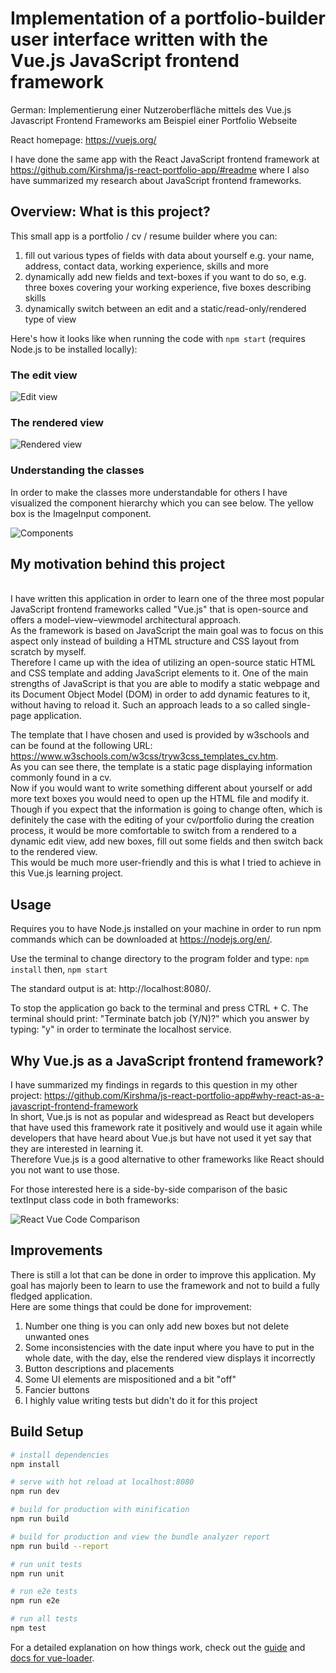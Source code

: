# Implementation of a portfolio-builder user interface written with the Vue.js JavaScript frontend framework
German: Implementierung einer Nutzeroberfläche mittels des Vue.js Javascript Frontend Frameworks am Beispiel einer Portfolio Webseite

React homepage: https://vuejs.org/

I have done the same app with the React JavaScript frontend framework at https://github.com/Kirshma/js-react-portfolio-app/#readme where I also have summarized my research about JavaScript frontend frameworks.

## Overview: What is this project?


This small app is a portfolio / cv / resume builder where you can:
1. fill out various types of fields with data about yourself e.g. your name, address, contact data, working experience, skills and more
2. dynamically add new fields and text-boxes if you want to do so, e.g. three boxes covering your working experience, five boxes describing skills
3. dynamically switch between an edit and a static/read-only/rendered type of view

Here's how it looks like when running the code with ``npm start`` (requires Node.js to be installed locally):

### The edit view
![Edit view](src/assets/vuejs-app-edit-view.png)


### The rendered view

![Rendered view](src/assets/vuejs-app-rendered-view.png)


### Understanding the classes

In order to make the classes more understandable for others I have visualized the component hierarchy which you can see below. The yellow box is the ImageInput component.


![Components](src/assets/classes-components-visualized.png)


## My motivation behind this project
<br>I have written this application in order to learn one of the three most popular JavaScript frontend frameworks called "Vue.js" that is open-source and offers a model–view–viewmodel architectural approach.
<br>As the framework is based on JavaScript the main goal was to focus on this aspect only instead of building a HTML structure and CSS layout from scratch by myself.
<br>Therefore I came up with the idea of utilizing an open-source static HTML and CSS template and adding JavaScript elements to it.
One of the main strengths of JavaScript is that you are able to modify a static webpage and its Document Object Model (DOM) in order to add dynamic features to it, without having to reload it. Such an approach leads to a so called single-page application.

The template that I have chosen and used is provided by w3schools and can be found at the following URL: https://www.w3schools.com/w3css/tryw3css_templates_cv.htm.
<br>As you can see there, the template is a static page displaying information commonly found in a cv.
<br>Now if you would want to write something different about yourself or add more text boxes you would need to open up the HTML file and modify it.
<br>Though if you expect that the information is going to change often, which is definitely the case with the editing of your cv/portfolio during the creation process, it would be more comfortable to switch from a rendered to a dynamic edit view, add new boxes, fill out some fields and then switch back to the rendered view.
<br>This would be much more user-friendly and this is what I tried to achieve in this Vue.js learning project.

## Usage


Requires you to have Node.js installed on your machine in order to  run npm commands which can be downloaded at https://nodejs.org/en/.

Use the terminal to change directory to the program folder and type:
``npm install`` then, 
``npm start``

The standard output is at: http://localhost:8080/.

To stop the application go back to the terminal and press CTRL + C. The terminal should print: "Terminate batch job (Y/N)?" which you answer by typing: "y" in order to terminate the localhost service.



## Why Vue.js as a JavaScript frontend framework?

I have summarized my findings in regards to this question in my other project: https://github.com/Kirshma/js-react-portfolio-app#why-react-as-a-javascript-frontend-framework
<br> In short, Vue.js is not as popular and widespread as React but developers that have used this framework rate it positively and would use it again
while developers that have heard about Vue.js but have not used it yet say that they are interested in learning it.
<br>Therefore Vue.js is a good alternative to other frameworks like React should you not want to use those.

For those interested here is a side-by-side comparison of the basic textInput class code in both frameworks:

![React Vue Code Comparison](src/assets/react-vue-code-comparison.png)

## Improvements
There is still a lot that can be done in order to improve this application.
My goal has majorly been to learn to use the framework and not to build a fully fledged application.
<br>Here are some things that could be done for improvement:
1. Number one thing is you can only add new boxes but not delete unwanted ones
2. Some inconsistencies with the date input where you have to put in the whole date, with the day, else the rendered view displays it incorrectly
3. Button descriptions and placements
4. Some UI elements are mispositioned and a bit "off"
5. Fancier buttons
6. I highly value writing tests but didn't do it for this project

## Build Setup

``` bash
# install dependencies
npm install

# serve with hot reload at localhost:8080
npm run dev

# build for production with minification
npm run build

# build for production and view the bundle analyzer report
npm run build --report

# run unit tests
npm run unit

# run e2e tests
npm run e2e

# run all tests
npm test
```

For a detailed explanation on how things work, check out the [guide](http://vuejs-templates.github.io/webpack/) and [docs for vue-loader](http://vuejs.github.io/vue-loader).
